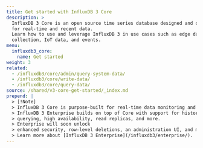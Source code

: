 ```yaml
---
title: Get started with InfluxDB 3 Core
description: >
  InfluxDB 3 Core is an open source time series database designed and optimized
  for real-time and recent data.
  Learn how to use and leverage InfluxDB 3 in use cases such as edge data
  collection, IoT data, and events.
menu:
  influxdb3_core:
    name: Get started
weight: 3 
related:
  - /influxdb3/core/admin/query-system-data/
  - /influxdb3/core/write-data/
  - /influxdb3/core/query-data/
source: /shared/v3-core-get-started/_index.md
prepend: |
  > [!Note] 
  > InfluxDB 3 Core is purpose-built for real-time data monitoring and recent data.
  > InfluxDB 3 Enterprise builds on top of Core with support for historical data
  > querying, high availability, read replicas, and more.
  > Enterprise will soon unlock
  > enhanced security, row-level deletions, an administration UI, and more.
  > Learn more about [InfluxDB 3 Enterprise](/influxdb3/enterprise/).
---
```


<!-- 
The content of this page is at
// SOURCE content/shared/v3-core-get-started/_index.md
-->
